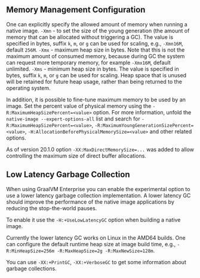 ## Memory Management Configuration

One can explicitly specify the allowed amount of memory when running a native image.
`-Xmn` - to set the size of the young generation (the amount of memory that can be allocated without triggering a GC). The value is specified in bytes, suffix `k`, `m`, or `g` can be used for scaling, e.g., `-Xmn16M`, default `256M`.
`-Xmx` - maximum heap size in bytes. Note that this is not the maximum amount of consumed memory, because during GC the system can request more temporary memory, for example `-Xmx16M`, default unlimited.
`-Xms` - minimum heap size in bytes. The value is specified in bytes, suffix `k`, `m`, or `g` can be used for scaling. Heap space that is unused will be retained for future heap usage, rather than being returned to the operating system.

In addition, it is possible to fine-tune maximum memory to be used by an image. Set the percent value of physical
memory using the `-R:MaximumHeapSizePercent=<value>` option. For more
information, unfold the `native-image --expert-options-all` list and search for
`-R:MaximumHeapSizePercent=<value>`,
`-R:MaximumYoungGenerationSizePercent=<value>`,
`-H:AllocationBeforePhysicalMemorySize=<value>` and other related options.

As of version 20.1.0 option `-XX:MaxDirectMemorySize=...` was added to allow
controlling the maximum size of direct buffer allocations.

## Low Latency Garbage Collection

When using GraalVM Enterprise you can enable the experimental option to use a
lower latency garbage collection implementation. A lower latency GC should
improve the performance of the native image applications by reducing the
stop-the-world pauses.

To enable it use the `-H:+UseLowLatencyGC` option when building a native image.

Currently the lower latency GC works on Linux in the AMD64 builds. One can
configure the default runtime heap size at image build time, e.g.,
`-R:MinHeapSize=256m -R:MaxHeapSize=2g -R:MaxNewSize=128m`.

You can use `-XX:+PrintGC`, `-XX:+VerboseGC` to get some information about garbage collections.
